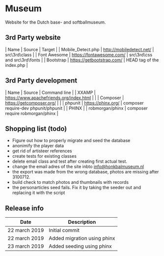 # Museum
Website for the Dutch base- and softballmuseum.

## 3rd Party website 

| Name | Source | Target |
| Mobile_Detect.php | http://mobiledetect.net/ | src\3rd\class |
| Font Awesome | https://fontawesome.com/ | src\3rd\css and src\3rd\fonts |
| Bootstrap | https://getbootstrap.com/ | HEAD tag of the index.php |

## 3rd Party development

| Name | Source | Command line | 
| XXAMP | https://www.apachefriends.org/index.html | |
| Composer | https://getcomposer.org/ | |
| phpunit | https://phinx.org/ | composer require-dev phpunit/phpunit |
| PHINX | | robmorgan/phinx | composer require robmorgan/phinx |

## Shopping list (todo)

* Figure out how to properly migrate and seed the database 
* anonimify the player data
* get rid of artisteer references 
* create tests for existing classes
* delete email class and test after creating first actual test.
* change the email adres of the site inbto info@honkbalmuseum.nl
* the export was made from the wrong database, photos are missing after 3100712.
* build check to match photos and thumbnails with records 
* the personarticles seed fails. Fix it by taking the seeder out and replacing it with the script 

## Release info
| Date | Description |
|-|-|
| 22 march 2019 | Initial commit |
| 22 march 2019 | Added migration using phinx |
| 23 march 2019 | Added seeding using phinx |
